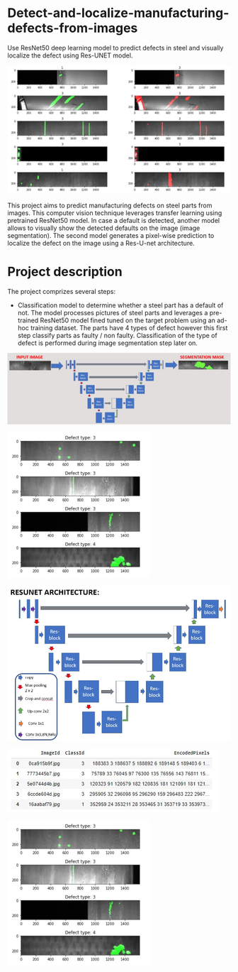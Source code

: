 # Detect-and-localize-manufacturing-defects-from-images
Use ResNet50 deep learning model to predict defects in steel and visually localize the defect using Res-UNET model.

![](asset/Default.jpg)

This project aims to predict manufacturing defects on steel parts from images. This computer vision technique leverages transfer learning using pretrained ResNet50 model.
In case a default is detected, another model allows to visually show the detected defaults on the image (image segmentation). The second model generates a pixel-wise prediction to localize the defect on the image using a Res-U-net architecture.

# Project description

The project comprizes several steps:
- Classification model to determine whether a steel part has a default of not. The model processes pictures of steel parts and leverages a pre-trained ResNet50 model fined tuned on the target problem using an ad-hoc training dataset. The parts have 4 types of defect however this first step classify parts as faulty / non faulty. Classification of the type of defect is performed during image segmentation step later on.



![](asset/resUnet.jpg)

![](asset/defects.jpg)


![](asset/Unet_architecture.jpg)

![](asset/RLE.jpg)

![](asset/defects.jpg)
